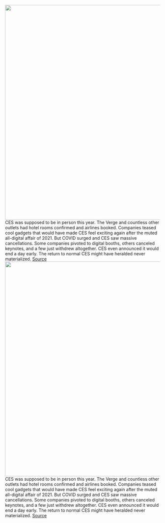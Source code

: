 <img src='https://cdn.vox-cdn.com/thumbor/OmCql_h8a8D99MbonU7S3Dp7Vfc=/0x0:2040x1360/1200x675/filters:focal(857x517:1183x843)/cdn.vox-cdn.com/uploads/chorus_image/image/70360082/acastro_4959_220107_0001.0.jpg' width='700px' /><br/>
CES was supposed to be in person this year. The Verge and countless other outlets had hotel rooms confirmed and airlines booked. Companies teased cool gadgets that would have made CES feel exciting again after the muted all-digital affair of 2021. But COVID surged and CES saw massive cancellations. Some companies pivoted to digital booths, others canceled keynotes, and a few just withdrew altogether. CES even announced it would end a day early. The return to normal CES might have heralded never materialized.
<a href='https://www.theverge.com/22870203/ces-2022-best-of-gadgets-concepts-tech'> Source <a/><img src='https://cdn.vox-cdn.com/thumbor/OmCql_h8a8D99MbonU7S3Dp7Vfc=/0x0:2040x1360/1200x675/filters:focal(857x517:1183x843)/cdn.vox-cdn.com/uploads/chorus_image/image/70360082/acastro_4959_220107_0001.0.jpg' width='700px' /><br/>
CES was supposed to be in person this year. The Verge and countless other outlets had hotel rooms confirmed and airlines booked. Companies teased cool gadgets that would have made CES feel exciting again after the muted all-digital affair of 2021. But COVID surged and CES saw massive cancellations. Some companies pivoted to digital booths, others canceled keynotes, and a few just withdrew altogether. CES even announced it would end a day early. The return to normal CES might have heralded never materialized.
<a href='https://www.theverge.com/22870203/ces-2022-best-of-gadgets-concepts-tech'> Source <a/>